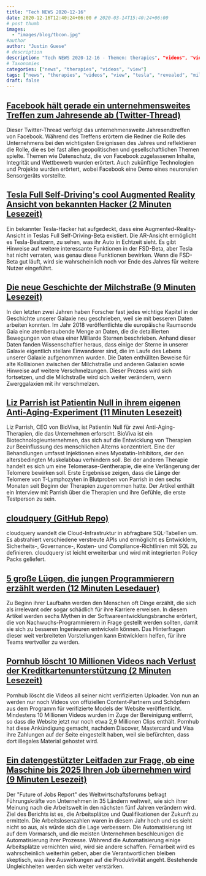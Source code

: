 ```yaml
---
title: "Tech NEWS 2020-12-16"
date: 2020-12-16T12:40:24+06:00 # 2020-03-14T15:40:24+06:00
# post thumb
images:
  - "images/blog/tbcon.jpg"
#author
author: "Justin Guese"
# description
description: "Tech NEWS 2020-12-16 - Themen: therapies", "videos", "view"
# Taxonomies
categories: ["news", "therapies", "videos", "view"]
tags: ["news", "therapies", "videos", "view", "tesla", "revealed", "milky"]
draft: false
---
```


## [Facebook hält gerade ein unternehmensweites Treffen zum Jahresende ab (Twitter-Thread)](https://twitter.com/RMac18/status/1338898287957426177/1/010001766b3bf32b-ba801fbf-6671-4a37-9112-4f264007a0c0-000000/MtORrhGHBA17iTig3uRiSDmyJDgYLRtrUOJZ5o5e_fk=171)

 Dieser Twitter-Thread verfolgt das unternehmensweite Jahresendtreffen von Facebook. Während des Treffens erörtern die Redner die Rolle des Unternehmens bei den wichtigsten Ereignissen des Jahres und reflektieren die Rolle, die es bei fast allen geopolitischen und gesellschaftlichen Themen spielte. Themen wie Datenschutz, die von Facebook zugelassenen Inhalte, Integrität und Wettbewerb wurden erörtert. Auch zukünftige Technologien und Projekte wurden erörtert, wobei Facebook eine Demo eines neuronalen Sensorgeräts vorstellte.

## [Tesla Full Self-Driving's cool Augmented Reality Ansicht von bekannten Hacker (2 Minuten Lesezeit)](https://www.teslarati.com/tesla-fsd-augmented-reality-video//1/010001766b3bf32b-ba801fbf-6671-4a37-9112-4f264007a0c0-000000/qEvPbqAtFZeBOfslSmK5SCSboawf4jR8i4JfzuEvqn4=171)

 Ein bekannter Tesla-Hacker hat aufgedeckt, dass eine Augmented-Reality-Ansicht in Teslas Full Self-Driving-Beta existiert. Die AR-Ansicht ermöglicht es Tesla-Besitzern, zu sehen, was ihr Auto in Echtzeit sieht. Es gibt Hinweise auf weitere interessante Funktionen in der FSD-Beta, aber Tesla hat nicht verraten, was genau diese Funktionen bewirken. Wenn die FSD-Beta gut läuft, wird sie wahrscheinlich noch vor Ende des Jahres für weitere Nutzer eingeführt.

## [Die neue Geschichte der Milchstraße (9 Minuten Lesezeit)](https://www.quantamagazine.org/the-new-history-of-the-milky-way-20201215//1/010001766b3bf32b-ba801fbf-6671-4a37-9112-4f264007a0c0-000000/3NURTT2Aj3FHr3dmlKlVx18e3uoLHWpSa61x9RMxrO8=171)

 In den letzten zwei Jahren haben Forscher fast jedes wichtige Kapitel in der Geschichte unserer Galaxie neu geschrieben, weil sie mit besseren Daten arbeiten konnten. Im Jahr 2018 veröffentlichte die europäische Raumsonde Gaia eine atemberaubende Menge an Daten, die die detaillierten Bewegungen von etwa einer Milliarde Sternen beschrieben. Anhand dieser Daten fanden Wissenschaftler heraus, dass einige der Sterne in unserer Galaxie eigentlich stellare Einwanderer sind, die im Laufe des Lebens unserer Galaxie aufgenommen wurden. Die Daten enthüllten Beweise für alte Kollisionen zwischen der Milchstraße und anderen Galaxien sowie Hinweise auf weitere Verschmelzungen. Dieser Prozess wird sich fortsetzen, und die Milchstraße wird sich weiter verändern, wenn Zwerggalaxien mit ihr verschmelzen.

## [Liz Parrish ist Patientin Null in ihrem eigenen Anti-Aging-Experiment (11 Minuten Lesezeit)](https://www.discovermagazine.com/health/liz-parrish-is-patient-zero-in-her-own-anti-aging-experiment/1/010001766b3bf32b-ba801fbf-6671-4a37-9112-4f264007a0c0-000000/7C4uLvGcuyFTsmUuq3xf1VCm3NYPKNXixOr_FClzu3A=171)

 Liz Parrish, CEO von BioViva, ist Patientin Null für zwei Anti-Aging-Therapien, die das Unternehmen erforscht. BioViva ist ein Biotechnologieunternehmen, das sich auf die Entwicklung von Therapien zur Beeinflussung des menschlichen Alterns konzentriert. Eine der Behandlungen umfasst Injektionen eines Myostatin-Inhibitors, der den altersbedingten Muskelabbau verhindern soll. Bei der anderen Therapie handelt es sich um eine Telomerase-Gentherapie, die eine Verlängerung der Telomere bewirken soll. Erste Ergebnisse zeigen, dass die Länge der Telomere von T-Lymphozyten in Blutproben von Parrish in den sechs Monaten seit Beginn der Therapien zugenommen hatte. Der Artikel enthält ein Interview mit Parrish über die Therapien und ihre Gefühle, die erste Testperson zu sein.

## [cloudquery (GitHub Repo)](https://github.com/cloudquery/cloudquery/1/010001766b3bf32b-ba801fbf-6671-4a37-9112-4f264007a0c0-000000/PKypkqn66mKEh2vqDOImH-OBiZiRslcTVd37W0V1-V0=171)

 cloudquery wandelt die Cloud-Infrastruktur in abfragbare SQL-Tabellen um. Es abstrahiert verschiedene verstreute APIs und ermöglicht es Entwicklern, Sicherheits-, Governance-, Kosten- und Compliance-Richtlinien mit SQL zu definieren. cloudquery ist leicht erweiterbar und wird mit integrierten Policy Packs geliefert.

## [5 große Lügen, die jungen Programmierern erzählt werden (12 Minuten Lesedauer)](https://medium.com/better-programming/5-big-lies-junior-programmers-are-told-840202e8ee10/1/010001766b3bf32b-ba801fbf-6671-4a37-9112-4f264007a0c0-000000/8orSpzE-l-HlEJDj_OZ3C4qGnKnl2cI021QgM9k4Fbc=171)

 Zu Beginn ihrer Laufbahn werden den Menschen oft Dinge erzählt, die sich als irrelevant oder sogar schädlich für ihre Karriere erweisen. In diesem Artikel werden sechs Mythen in der Softwareentwicklungsbranche erörtert, die von Nachwuchs-Programmierern in Frage gestellt werden sollten, damit sie sich zu besseren Ingenieuren entwickeln können. Das Hinterfragen dieser weit verbreiteten Vorstellungen kann Entwicklern helfen, für ihre Teams wertvoller zu werden.

## [Pornhub löscht 10 Millionen Videos nach Verlust der Kreditkartenunterstützung (2 Minuten Lesezeit)](https://www.pcmag.com/news/pornhub-purges-10-million-videos-after-losing-credit-card-support/1/010001766b3bf32b-ba801fbf-6671-4a37-9112-4f264007a0c0-000000/A3PWVh7FLweZFA8ghjk-ZVtcIRBhjoW-IAwH_BvtLbA=171)

 Pornhub löscht die Videos all seiner nicht verifizierten Uploader. Von nun an werden nur noch Videos von offiziellen Content-Partnern und Schöpfern aus dem Programm für verifizierte Models der Website veröffentlicht. Mindestens 10 Millionen Videos wurden im Zuge der Bereinigung entfernt, so dass die Website jetzt nur noch etwa 2,9 Millionen Clips enthält. Pornhub hat diese Ankündigung gemacht, nachdem Discover, Mastercard und Visa ihre Zahlungen auf der Seite eingestellt haben, weil sie befürchten, dass dort illegales Material gehostet wird.

## [Ein datengestützter Leitfaden zur Frage, ob eine Maschine bis 2025 Ihren Job übernehmen wird (9 Minuten Lesezeit)](https://www.vice.com/en/article/88a575/a-data-driven-guide-to-whether-a-machine-will-be-doing-your-job-by-2025)

 Der "Future of Jobs Report" des Weltwirtschaftsforums befragt Führungskräfte von Unternehmen in 35 Ländern weltweit, wie sich ihrer Meinung nach die Arbeitswelt in den nächsten fünf Jahren verändern wird. Ziel des Berichts ist es, die Arbeitsplätze und Qualifikationen der Zukunft zu ermitteln. Die Arbeitslosenzahlen waren in diesem Jahr hoch und es sieht nicht so aus, als würde sich die Lage verbessern. Die Automatisierung ist auf dem Vormarsch, und die meisten Unternehmen beschleunigen die Automatisierung ihrer Prozesse. Während die Automatisierung einige Arbeitsplätze vernichten wird, wird sie andere schaffen. Fernarbeit wird es wahrscheinlich weiterhin geben, aber die Verantwortlichen bleiben skeptisch, was ihre Auswirkungen auf die Produktivität angeht. Bestehende Ungleichheiten werden sich weiter verstärken.

